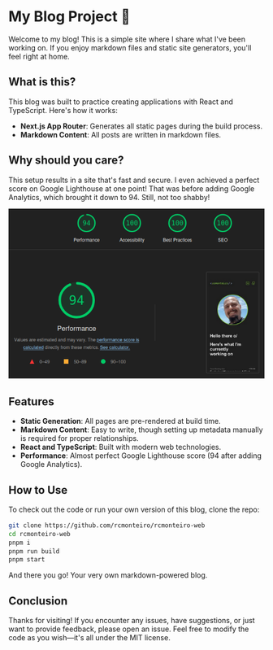 # My Blog Project 🤘

Welcome to my blog! This is a simple site where I share what I've been working on. If you enjoy markdown files and static site generators, you'll feel right at home.

## What is this?

This blog was built to practice creating applications with React and TypeScript. Here's how it works:
- **Next.js App Router**: Generates all static pages during the build process.
- **Markdown Content**: All posts are written in markdown files.

## Why should you care?

This setup results in a site that's fast and secure. I even achieved a perfect score on Google Lighthouse at one point! That was before adding Google Analytics, which brought it down to 94. Still, not too shabby!

![Lighthouse score](/public/lighthouse.png)

## Features

- **Static Generation**: All pages are pre-rendered at build time.
- **Markdown Content**: Easy to write, though setting up metadata manually is required for proper relationships.
- **React and TypeScript**: Built with modern web technologies.
- **Performance**: Almost perfect Google Lighthouse score (94 after adding Google Analytics).

## How to Use

To check out the code or run your own version of this blog, clone the repo:

```bash
git clone https://github.com/rcmonteiro/rcmonteiro-web
cd rcmonteiro-web
pnpm i
pnpm run build
pnpm start
```

And there you go! Your very own markdown-powered blog.

## Conclusion

Thanks for visiting! If you encounter any issues, have suggestions, or just want to provide feedback, please open an issue. Feel free to modify the code as you wish—it's all under the MIT license.